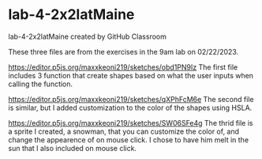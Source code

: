 # lab-4-2x2latMaine
lab-4-2x2latMaine created by GitHub Classroom

These three files are from the exercises in the 9am lab on 02/22/2023.

https://editor.p5js.org/maxxkeoni219/sketches/obd1PN9Iz
The first file includes 3 function that create shapes based on what the user inputs when calling the function.

https://editor.p5js.org/maxxkeoni219/sketches/qXPhFcM6e
The second file is similar, but I added customization to the color of the shapes using HSLA.

https://editor.p5js.org/maxxkeoni219/sketches/SW06SFe4g
The thrid file is a sprite I created, a snowman, that you can customize the color of, and change the appearence of on mouse click. I chose to have him melt in the sun that I also included on mouse click.
